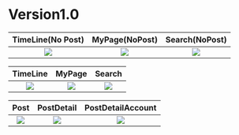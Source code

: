 
# Version1.0

| TimeLine(No Post) | MyPage(NoPost) | Search(NoPost) |
|:-----------:|:------------:|:------------:|
|![](https://github.com/iseruuuuu/disney_app/assets/67954894/2cebc46e-2ea1-47e2-adf8-b833a6ff51f5) | ![](https://github.com/iseruuuuu/disney_app/assets/67954894/ff2a708c-2dac-4e75-983d-273c6a3c7f85) | ![](https://github.com/iseruuuuu/disney_app/assets/67954894/96db30a5-8df2-4630-9f42-71b2fd8c75e6) |


| TimeLine | MyPage | Search |
|:-----------:|:------------:|:------------:|
| ![](https://github.com/iseruuuuu/disney_app/assets/67954894/120799cd-26b0-4127-8d2f-084859a33694) | ![](https://github.com/iseruuuuu/disney_app/assets/67954894/e2be5037-caa0-4d41-91bd-b99c144e2114) |![](https://github.com/iseruuuuu/disney_app/assets/67954894/57e8afe8-9b41-43d5-ba29-3f5a71721c95) |


| Post | PostDetail | PostDetailAccount |
|:-----------:|:------------:|:------------:|
| ![](https://github.com/iseruuuuu/disney_app/assets/67954894/d40aa945-1561-40c3-9cbe-87a96e7f8a1c) | ![](https://github.com/iseruuuuu/disney_app/assets/67954894/fc79230d-4079-42b7-9f06-71a3fd3c000b) | ![](https://github.com/iseruuuuu/disney_app/assets/67954894/341de53d-488e-4b45-bc34-91305d4abd67) |




